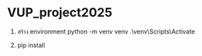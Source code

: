 # VUP_project2025

1. สร้าง environment
python -m venv venv
.\venv\Scripts\Activate

2. pip install
